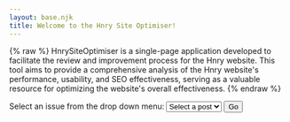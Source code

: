 ```yaml
---
layout: base.njk
title: Welcome to the Hnry Site Optimiser!
---
```


{% raw %}
HnrySiteOptimiser is a single-page application developed to facilitate the review and improvement process for the Hnry website. This tool aims to provide a comprehensive analysis of the Hnry website's performance, usability, and SEO effectiveness, serving as a valuable resource for optimizing the website's overall effectiveness.
{% endraw %}

<form id="post-form">
    <label for="post-select">Select an issue from the drop down menu:</label>
    <select id="post-select">
        <option value="" disabled selected>Select a post</option>
        <option value="../_site/post-1/index.html">Post 1</option>
        <option value="../_site/post-2/index.html">Post 2</option>
        <option value="../_site/post-3/index.html">Post 3</option>
    </select>
    <button type="submit">Go</button>
</form>


